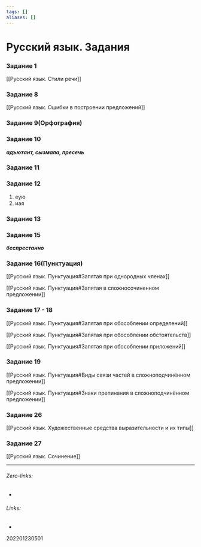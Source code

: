 ```yaml
---
tags: []
aliases: []
---
```

# Русский язык. Задания
### Задание 1
[[Русский язык. Стили речи]]
### Задание 8
[[Русский язык. Ошибки в построении предложений]]

### Задание 9(Орфография)


### Задание 10
***адъютант, сызмала, пресечь***

### Задание 11

### Задание 12
1) еую
2) иая
### Задание 13


### Задание 15
***беспрестанно***
### Задание 16(Пунктуация)
[[Русский язык. Пунктуация#Запятая при однородных членах]]

[[Русский язык. Пунктуация#Запятая в сложносочиненном предложении]]

### Задание 17 - 18
[[Русский язык. Пунктуация#Запятая при обособлении определений]]

[[Русский язык. Пунктуация#Запятая при обособлении обстоятельств]]

[[Русский язык. Пунктуация#Запятая при обособлении приложений]]

### Задание 19
[[Русский язык. Пунктуация#Виды связи частей в сложноподчинённом предложении]]

[[Русский язык. Пунктуация#Знаки препинания в сложноподчинённом предложении]]

### Задание 26
[[Русский язык. Художественные средства выразительности и их типы]]

### Задание 27
[[Русский язык. Сочинение]]


___
###### Zero-links:
-
###### Links:
-

202201230501